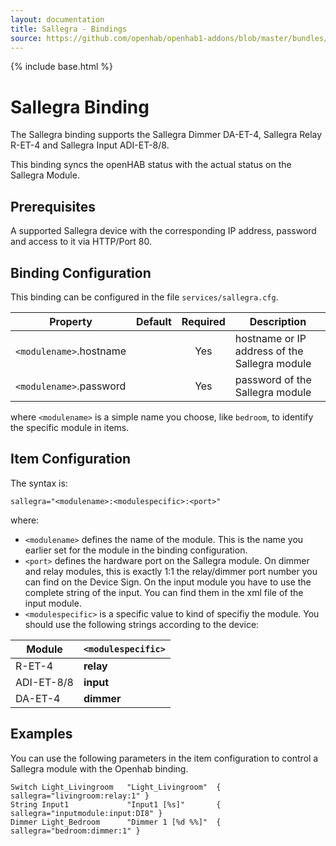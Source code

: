```yaml
---
layout: documentation
title: Sallegra - Bindings
source: https://github.com/openhab/openhab1-addons/blob/master/bundles/binding/org.openhab.binding.sallegra/README.md
---
```


<!-- Attention authors: Do not edit directly. Please add your changes to the appropriate source repository -->

{% include base.html %}

# Sallegra Binding

The Sallegra binding supports the Sallegra Dimmer DA-ET-4, Sallegra Relay R-ET-4 and Sallegra Input ADI-ET-8/8.

This binding syncs the openHAB status with the actual status on the Sallegra Module.

## Prerequisites

A supported Sallegra device with the corresponding IP address, password and access to it via HTTP/Port 80.

## Binding Configuration

This binding can be configured in the file `services/sallegra.cfg`.

| Property | Default | Required | Description |
|----------|---------|:--------:|-------------|
| `<modulename>`.hostname | | Yes | hostname or IP address of the Sallegra module |
| `<modulename>`.password | | Yes | password of the Sallegra module |

where `<modulename>` is a simple name you choose, like `bedroom`, to identify the specific module in items.

## Item Configuration

The syntax is:

```
sallegra="<modulename>:<modulespecific>:<port>"
```

where:

* `<modulename>` defines the name of the module. This is the name you earlier set for the module in the binding configuration.
* `<port>` defines the hardware port on the Sallegra module.  On dimmer and relay modules, this is exactly 1:1 the relay/dimmer port number you can find on the Device Sign. On the input module you have to use the complete string of the input. You can find them in the xml file of the input module.
* `<modulespecific>` is a specific value to kind of specifiy the module. You should use the following strings according to the device:

| Module     | `<modulespecific>` |
|------------|--------------------|
| R-ET-4     | **relay** |
| ADI-ET-8/8 | **input** |
| DA-ET-4    | **dimmer** |


## Examples

You can use the following parameters in the item configuration to control a Sallegra module with the Openhab binding.

```
Switch Light_Livingroom   "Light_Livingroom"  { sallegra="livingroom:relay:1" }
String Input1             "Input1 [%s]"       { sallegra="inputmodule:input:DI8" }
Dimmer Light_Bedroom      "Dimmer 1 [%d %%]"  { sallegra="bedroom:dimmer:1" }
```
